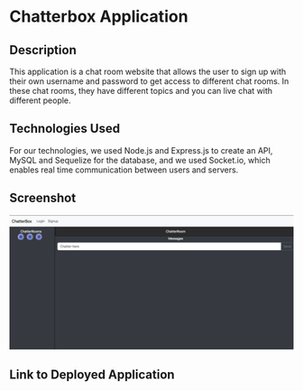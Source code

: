 # Chatterbox Application

## Description
This application is a chat room website that allows the user to sign up with their own username and password to get access to different chat rooms. In these chat rooms, they have different topics and you can live chat with different people.

## Technologies Used
For our technologies, we used Node.js and Express.js to create an API, MySQL and Sequelize for the database, and we used Socket.io, which enables real time communication between users and servers.

## Screenshot
![Alt text](image.png)

## Link to Deployed Application
